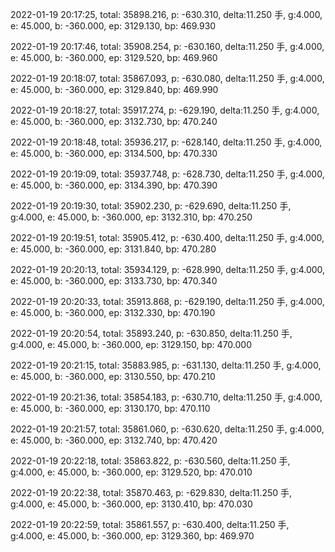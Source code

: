 2022-01-19 20:17:25, total: 35898.216, p: -630.310, delta:11.250 手, g:4.000, e: 45.000, b: -360.000, ep: 3129.130, bp: 469.930

2022-01-19 20:17:46, total: 35908.254, p: -630.160, delta:11.250 手, g:4.000, e: 45.000, b: -360.000, ep: 3129.520, bp: 469.960

2022-01-19 20:18:07, total: 35867.093, p: -630.080, delta:11.250 手, g:4.000, e: 45.000, b: -360.000, ep: 3129.840, bp: 469.990

2022-01-19 20:18:27, total: 35917.274, p: -629.190, delta:11.250 手, g:4.000, e: 45.000, b: -360.000, ep: 3132.730, bp: 470.240

2022-01-19 20:18:48, total: 35936.217, p: -628.140, delta:11.250 手, g:4.000, e: 45.000, b: -360.000, ep: 3134.500, bp: 470.330

2022-01-19 20:19:09, total: 35937.748, p: -628.730, delta:11.250 手, g:4.000, e: 45.000, b: -360.000, ep: 3134.390, bp: 470.390

2022-01-19 20:19:30, total: 35902.230, p: -629.690, delta:11.250 手, g:4.000, e: 45.000, b: -360.000, ep: 3132.310, bp: 470.250

2022-01-19 20:19:51, total: 35905.412, p: -630.400, delta:11.250 手, g:4.000, e: 45.000, b: -360.000, ep: 3131.840, bp: 470.280

2022-01-19 20:20:13, total: 35934.129, p: -628.990, delta:11.250 手, g:4.000, e: 45.000, b: -360.000, ep: 3133.730, bp: 470.340

2022-01-19 20:20:33, total: 35913.868, p: -629.190, delta:11.250 手, g:4.000, e: 45.000, b: -360.000, ep: 3132.330, bp: 470.190

2022-01-19 20:20:54, total: 35893.240, p: -630.850, delta:11.250 手, g:4.000, e: 45.000, b: -360.000, ep: 3129.150, bp: 470.000

2022-01-19 20:21:15, total: 35883.985, p: -631.130, delta:11.250 手, g:4.000, e: 45.000, b: -360.000, ep: 3130.550, bp: 470.210

2022-01-19 20:21:36, total: 35854.183, p: -630.710, delta:11.250 手, g:4.000, e: 45.000, b: -360.000, ep: 3130.170, bp: 470.110

2022-01-19 20:21:57, total: 35861.060, p: -630.620, delta:11.250 手, g:4.000, e: 45.000, b: -360.000, ep: 3132.740, bp: 470.420

2022-01-19 20:22:18, total: 35863.822, p: -630.560, delta:11.250 手, g:4.000, e: 45.000, b: -360.000, ep: 3129.520, bp: 470.010

2022-01-19 20:22:38, total: 35870.463, p: -629.830, delta:11.250 手, g:4.000, e: 45.000, b: -360.000, ep: 3130.410, bp: 470.030

2022-01-19 20:22:59, total: 35861.557, p: -630.400, delta:11.250 手, g:4.000, e: 45.000, b: -360.000, ep: 3129.360, bp: 469.970